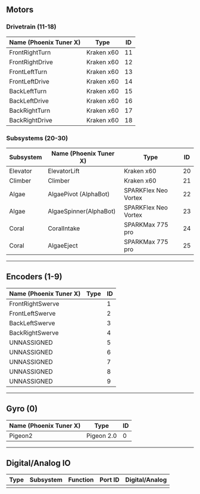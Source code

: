 ## Motors 
### Drivetrain (11-18)

| Name (Phoenix Tuner X) | Type       | ID  |
| ---------------------- | ---------- | --- |
| FrontRightTurn         | Kraken x60 | 11  |
| FrontRightDrive        | Kraken x60 | 12  |
| FrontLeftTurn          | Kraken x60 | 13  |
| FrontLeftDrive         | Kraken x60 | 14  |
| BackLeftTurn           | Kraken x60 | 15  |
| BackLeftDrive          | Kraken x60 | 16  |
| BackRightTurn          | Kraken x60 | 17  |
| BackRightDrive         | Kraken x60 | 18  |

### Subsystems (20-30)

| Subsystem | Name (Phoenix Tuner X) | Type                 | ID  |
| --------- | ---------------------- | -------------------- | --- |
| Elevator  | ElevatorLift           | Kraken x60           | 20  |
| Climber   | Climber                | Kraken x60           | 21  |
| Algae     | AlgaePivot (AlphaBot)  | SPARKFlex Neo Vortex | 22  |
| Algae     | AlgaeSpinner(AlphaBot) | SPARKFlex Neo Vortex | 23  |
| Coral     | CoralIntake            | SPARKMax 775 pro     | 24  |
| Coral     | AlgaeEject             | SPARKMax 775 pro     | 25  |
___
## Encoders (1-9)

| Name (Phoenix Tuner X) | Type | ID  |
| ---------------------- | ---- | --- |
| FrontRightSwerve       |      | 1   |
| FrontLeftSwerve        |      | 2   |
| BackLeftSwerve         |      | 3   |
| BackRightSwerve        |      | 4   |
| UNNASSIGNED            |      | 5   |
| UNNASSIGNED            |      | 6   |
| UNNASSIGNED            |      | 7   |
| UNNASSIGNED            |      | 8   |
| UNNASSIGNED            |      | 9   |
___
## Gyro (0)

| Name (Phoenix Tuner X) | Type       | ID  |
| ---------------------- | ---------- | --- |
| Pigeon2                | Pigeon 2.0 | 0   |
___
## Digital/Analog IO

| Type | Subsystem | Function | Port ID | Digital/Analog |
| ---- | --------- | -------- | ------- | -------------- |
|      |           |          |         |                |
